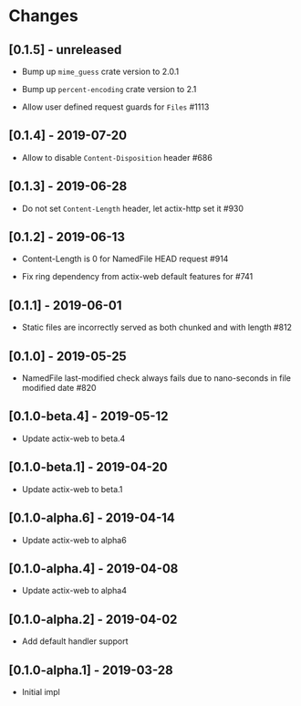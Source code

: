 # Changes

## [0.1.5] - unreleased

* Bump up `mime_guess` crate version to 2.0.1

* Bump up `percent-encoding` crate version to 2.1

* Allow user defined request guards for `Files` #1113

## [0.1.4] - 2019-07-20

* Allow to disable `Content-Disposition` header #686


## [0.1.3] - 2019-06-28

* Do not set `Content-Length` header, let actix-http set it #930


## [0.1.2] - 2019-06-13

* Content-Length is 0 for NamedFile HEAD request #914

* Fix ring dependency from actix-web default features for #741

## [0.1.1] - 2019-06-01

* Static files are incorrectly served as both chunked and with length #812

## [0.1.0] - 2019-05-25

* NamedFile last-modified check always fails due to nano-seconds
  in file modified date #820

## [0.1.0-beta.4] - 2019-05-12

* Update actix-web to beta.4

## [0.1.0-beta.1] - 2019-04-20

* Update actix-web to beta.1

## [0.1.0-alpha.6] - 2019-04-14

* Update actix-web to alpha6

## [0.1.0-alpha.4] - 2019-04-08

* Update actix-web to alpha4

## [0.1.0-alpha.2] - 2019-04-02

* Add default handler support

## [0.1.0-alpha.1] - 2019-03-28

* Initial impl
